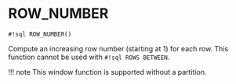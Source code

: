 # ROW_NUMBER
`#!sql ROW_NUMBER()`

Compute an increasing row number (starting at 1) for each
row. This function cannot be used with `#!sql ROWS BETWEEN`.

!!! note
    This window function is supported without a partition.


